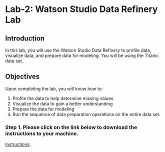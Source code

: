 # Lab-2: Watson Studio Data Refinery Lab

## Introduction

In this lab, you will use the Watson Studio Data Refinery to profile data, visualize data, and prepare data for modeling. You will be using the Titanic data set.

## Objectives

Upon completing the lab, you will know how to:

1. Profile the data to help determine missing values
1. Visualize the data to gain a better understanding
1. Prepare the data for modeling
1. Run the sequence of data preparation operations on the entire data set.

### Step 1. Please click on the link below to download the instructions to your machine.

[Instructions](https://github.com/bleonardb3/ML_POT_10-29-2020/raw/main/Lab-2/Data%20Refinery%20Lab_v19.pdf).

